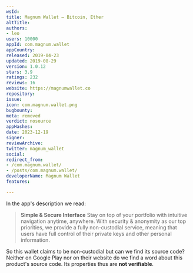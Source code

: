 ```yaml
---
wsId: 
title: Magnum Wallet – Bitcoin, Ether
altTitle: 
authors:
- leo
users: 10000
appId: com.magnum.wallet
appCountry: 
released: 2019-04-23
updated: 2019-08-29
version: 1.0.12
stars: 3.9
ratings: 232
reviews: 16
website: https://magnumwallet.co
repository: 
issue: 
icon: com.magnum.wallet.png
bugbounty: 
meta: removed
verdict: nosource
appHashes: 
date: 2023-12-19
signer: 
reviewArchive: 
twitter: magnum_wallet
social: 
redirect_from:
- /com.magnum.wallet/
- /posts/com.magnum.wallet/
developerName: Magnum Wallet
features: 

---
```


In the app's description we read:

> **Simple & Secure Interface**
> Stay on top of your portfolio with intuitive navigation anytime, anywhere.
> With security & anonymity as our top priorities, we provide a fully
> non-custodial service, meaning that users have full control of their private
> keys and other personal information.

So this wallet claims to be non-custodial but can we find its source code?
Neither on Google Play nor on their website do we find a word about this product's
source code. Its properties thus are **not verifiable**.
